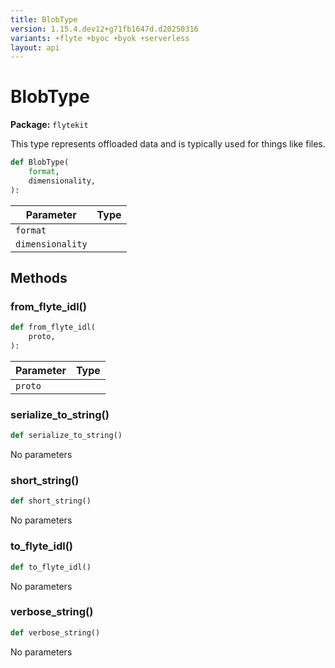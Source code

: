 ```yaml
---
title: BlobType
version: 1.15.4.dev12+g71fb1647d.d20250316
variants: +flyte +byoc +byok +serverless
layout: api
---
```


# BlobType

**Package:** `flytekit`

This type represents offloaded data and is typically used for things like files.


```python
def BlobType(
    format,
    dimensionality,
):
```
| Parameter | Type |
|-|-|
| `format` |  |
| `dimensionality` |  |
## Methods

### from_flyte_idl()

```python
def from_flyte_idl(
    proto,
):
```
| Parameter | Type |
|-|-|
| `proto` |  |
### serialize_to_string()

```python
def serialize_to_string()
```
No parameters
### short_string()

```python
def short_string()
```
No parameters
### to_flyte_idl()

```python
def to_flyte_idl()
```
No parameters
### verbose_string()

```python
def verbose_string()
```
No parameters
